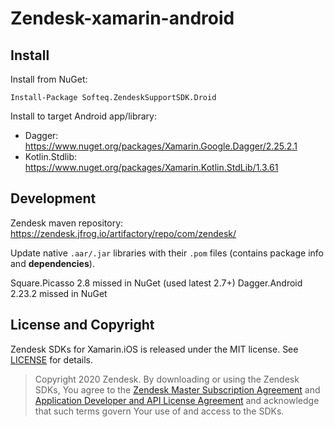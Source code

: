 # Zendesk-xamarin-android


## Install

Install from NuGet:
```
Install-Package Softeq.ZendeskSupportSDK.Droid
```

Install to target Android app/library:

- Dagger: https://www.nuget.org/packages/Xamarin.Google.Dagger/2.25.2.1
- Kotlin.Stdlib: https://www.nuget.org/packages/Xamarin.Kotlin.StdLib/1.3.61


## Development

Zendesk maven repository: https://zendesk.jfrog.io/artifactory/repo/com/zendesk/

Update native `.aar/.jar` libraries with their `.pom` files (contains package info and **dependencies**).

Square.Picasso 2.8 missed in NuGet (used latest 2.7+)
Dagger.Android 2.23.2 missed in NuGet


## License and Copyright

Zendesk SDKs for Xamarin.iOS is released under the MIT license. See [LICENSE](LICENSE) for details.

> Copyright 2020 Zendesk. By downloading or using the Zendesk SDKs, You agree to the [Zendesk Master Subscription Agreement](https://www.zendesk.com/company/customers-partners/#master-subscription-agreement) and [Application Developer and API License Agreement](https://www.zendesk.com/company/customers-partners/#application-developer-api-license-agreement) and acknowledge that such terms govern Your use of and access to the SDKs.
